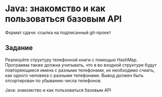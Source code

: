 # Java: знакомство и как пользоваться базовым API
Формат сдачи: ссылка на подписанный git-проект
## Задание
Реализуйте структуру телефонной книги с помощью HashMap.
Программа также должна учитывать, что в во входной структуре будут повторяющиеся имена с разными телефонами, их необходимо счиать, как одного человека с разными телефонами.
Вывод должен быть отсортирован по убыванию числа телефонов.

Java: знакомство и как пользоваться базовым API
